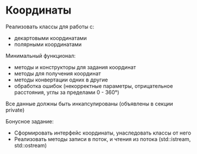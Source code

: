 # Координаты
Реализовать классы для работы с:
- декартовыми  координатами
- полярными координатами
 
Минимальный функционал:
- методы и конструкторы для задания координат
- методы для получения координат
- методы конвертации одних в другие
- обработка ошибок (некорректные параметры, отрицательное расстояния, углы за пределами 0 - 360°)

Все данные должны быть инкапсулированы (объявлены в секции private)

Бонусное задание:
- Сформировать интерфейс координаты, унаследовать классы от него
- Реализовать методы записи в поток, и чтения из потока (std::istream, std::ostream)
